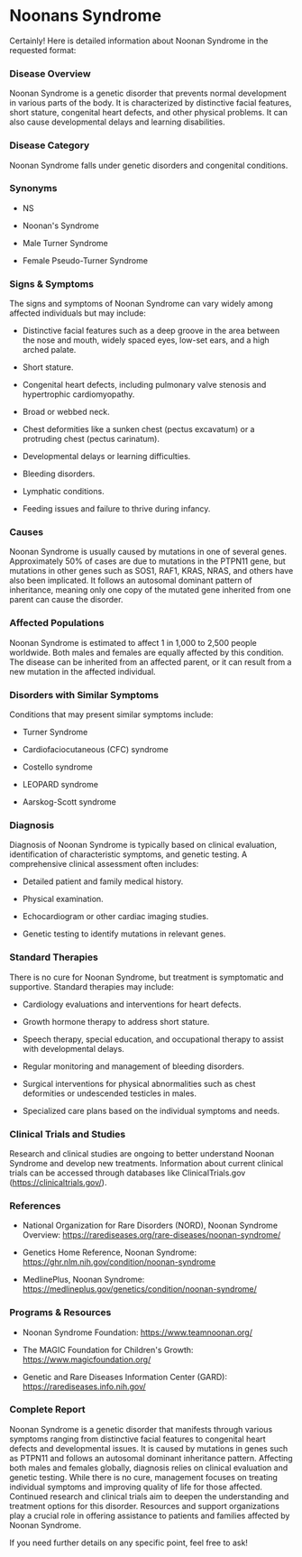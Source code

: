 # Noonans Syndrome
Certainly! Here is detailed information about Noonan Syndrome in the requested format:

### Disease Overview
Noonan Syndrome is a genetic disorder that prevents normal development in various parts of the body. It is characterized by distinctive facial features, short stature, congenital heart defects, and other physical problems. It can also cause developmental delays and learning disabilities. 

### Disease Category
Noonan Syndrome falls under genetic disorders and congenital conditions.

### Synonyms
- NS
- Noonan's Syndrome
- Male Turner Syndrome
- Female Pseudo-Turner Syndrome

### Signs & Symptoms
The signs and symptoms of Noonan Syndrome can vary widely among affected individuals but may include:
- Distinctive facial features such as a deep groove in the area between the nose and mouth, widely spaced eyes, low-set ears, and a high arched palate.
- Short stature.
- Congenital heart defects, including pulmonary valve stenosis and hypertrophic cardiomyopathy.
- Broad or webbed neck.
- Chest deformities like a sunken chest (pectus excavatum) or a protruding chest (pectus carinatum).
- Developmental delays or learning difficulties.
- Bleeding disorders.
- Lymphatic conditions.
- Feeding issues and failure to thrive during infancy.

### Causes
Noonan Syndrome is usually caused by mutations in one of several genes. Approximately 50% of cases are due to mutations in the PTPN11 gene, but mutations in other genes such as SOS1, RAF1, KRAS, NRAS, and others have also been implicated. It follows an autosomal dominant pattern of inheritance, meaning only one copy of the mutated gene inherited from one parent can cause the disorder.

### Affected Populations
Noonan Syndrome is estimated to affect 1 in 1,000 to 2,500 people worldwide. Both males and females are equally affected by this condition. The disease can be inherited from an affected parent, or it can result from a new mutation in the affected individual.

### Disorders with Similar Symptoms
Conditions that may present similar symptoms include:
- Turner Syndrome
- Cardiofaciocutaneous (CFC) syndrome
- Costello syndrome
- LEOPARD syndrome
- Aarskog-Scott syndrome

### Diagnosis
Diagnosis of Noonan Syndrome is typically based on clinical evaluation, identification of characteristic symptoms, and genetic testing. A comprehensive clinical assessment often includes:
- Detailed patient and family medical history.
- Physical examination.
- Echocardiogram or other cardiac imaging studies.
- Genetic testing to identify mutations in relevant genes.

### Standard Therapies
There is no cure for Noonan Syndrome, but treatment is symptomatic and supportive. Standard therapies may include:
- Cardiology evaluations and interventions for heart defects.
- Growth hormone therapy to address short stature.
- Speech therapy, special education, and occupational therapy to assist with developmental delays.
- Regular monitoring and management of bleeding disorders.
- Surgical interventions for physical abnormalities such as chest deformities or undescended testicles in males.
- Specialized care plans based on the individual symptoms and needs.

### Clinical Trials and Studies
Research and clinical studies are ongoing to better understand Noonan Syndrome and develop new treatments. Information about current clinical trials can be accessed through databases like ClinicalTrials.gov (https://clinicaltrials.gov/).

### References
- National Organization for Rare Disorders (NORD), Noonan Syndrome Overview: https://rarediseases.org/rare-diseases/noonan-syndrome/
- Genetics Home Reference, Noonan Syndrome: https://ghr.nlm.nih.gov/condition/noonan-syndrome
- MedlinePlus, Noonan Syndrome: https://medlineplus.gov/genetics/condition/noonan-syndrome/

### Programs & Resources
- Noonan Syndrome Foundation: https://www.teamnoonan.org/
- The MAGIC Foundation for Children's Growth: https://www.magicfoundation.org/
- Genetic and Rare Diseases Information Center (GARD): https://rarediseases.info.nih.gov/

### Complete Report
Noonan Syndrome is a genetic disorder that manifests through various symptoms ranging from distinctive facial features to congenital heart defects and developmental issues. It is caused by mutations in genes such as PTPN11 and follows an autosomal dominant inheritance pattern. Affecting both males and females globally, diagnosis relies on clinical evaluation and genetic testing. While there is no cure, management focuses on treating individual symptoms and improving quality of life for those affected. Continued research and clinical trials aim to deepen the understanding and treatment options for this disorder. Resources and support organizations play a crucial role in offering assistance to patients and families affected by Noonan Syndrome. 

If you need further details on any specific point, feel free to ask!
